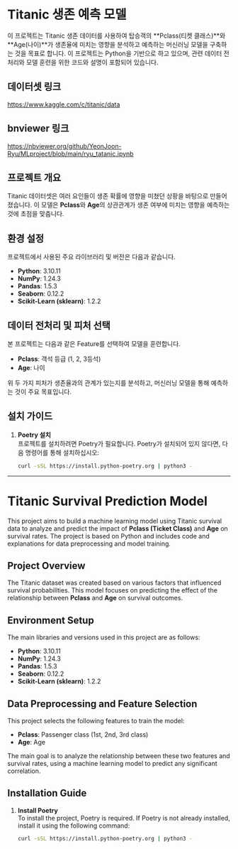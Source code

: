 # Titanic 생존 예측 모델

이 프로젝트는 Titanic 생존 데이터를 사용하여 탑승객의 **Pclass(티켓 클래스)**와 **Age(나이)**가 생존율에 미치는 영향을 분석하고 예측하는 머신러닝 모델을 구축하는 것을 목표로 합니다. 이 프로젝트는 Python을 기반으로 하고 있으며, 관련 데이터 전처리와 모델 훈련을 위한 코드와 설명이 포함되어 있습니다.

## 데이터셋 링크
https://www.kaggle.com/c/titanic/data

## bnviewer 링크
https://nbviewer.org/github/YeonJoon-Ryu/MLproject/blob/main/ryu_tatanic.ipynb

## 프로젝트 개요

Titanic 데이터셋은 여러 요인들이 생존 확률에 영향을 미쳤던 상황을 바탕으로 만들어졌습니다. 이 모델은 **Pclass**와 **Age**의 상관관계가 생존 여부에 미치는 영향을 예측하는 것에 초점을 맞춥니다.

## 환경 설정

프로젝트에서 사용된 주요 라이브러리 및 버전은 다음과 같습니다.

- **Python**: 3.10.11
- **NumPy**: 1.24.3
- **Pandas**: 1.5.3
- **Seaborn**: 0.12.2
- **Scikit-Learn (sklearn)**: 1.2.2

## 데이터 전처리 및 피처 선택

본 프로젝트는 다음과 같은 Feature를 선택하여 모델을 훈련합니다.

- **Pclass**: 객석 등급 (1, 2, 3등석)
- **Age**: 나이

위 두 가지 피처가 생존율과의 관계가 있는지를 분석하고, 머신러닝 모델을 통해 예측하는 것이 주요 목표입니다.

## 설치 가이드

1. **Poetry 설치**  
   프로젝트를 설치하려면 Poetry가 필요합니다. Poetry가 설치되어 있지 않다면, 다음 명령어를 통해 설치하십시오:

   ```bash
   curl -sSL https://install.python-poetry.org | python3 -

---

# Titanic Survival Prediction Model

This project aims to build a machine learning model using Titanic survival data to analyze and predict the impact of **Pclass (Ticket Class)** and **Age** on survival rates. The project is based on Python and includes code and explanations for data preprocessing and model training.

## Project Overview

The Titanic dataset was created based on various factors that influenced survival probabilities. This model focuses on predicting the effect of the relationship between **Pclass** and **Age** on survival outcomes.

## Environment Setup

The main libraries and versions used in this project are as follows:

- **Python**: 3.10.11
- **NumPy**: 1.24.3
- **Pandas**: 1.5.3
- **Seaborn**: 0.12.2
- **Scikit-Learn (sklearn)**: 1.2.2

## Data Preprocessing and Feature Selection

This project selects the following features to train the model:

- **Pclass**: Passenger class (1st, 2nd, 3rd class)
- **Age**: Age

The main goal is to analyze the relationship between these two features and survival rates, using a machine learning model to predict any significant correlation.

## Installation Guide

1. **Install Poetry**  
   To install the project, Poetry is required. If Poetry is not already installed, install it using the following command:

   ```bash
   curl -sSL https://install.python-poetry.org | python3 -
